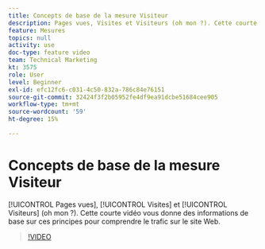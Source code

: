 ```yaml
---
title: Concepts de base de la mesure Visiteur
description: Pages vues, Visites et Visiteurs (oh mon ?). Cette courte vidéo vous donne des informations de base sur ces principes pour comprendre le trafic sur le site Web.
feature: Mesures
topics: null
activity: use
doc-type: feature video
team: Technical Marketing
kt: 3575
role: User
level: Beginner
exl-id: efc12fc6-c031-4c50-832a-786c84e76151
source-git-commit: 32424f3f2b05952fe4df9ea91dcbe51684cee905
workflow-type: tm+mt
source-wordcount: '59'
ht-degree: 15%

---
```


# Concepts de base de la mesure Visiteur

[!UICONTROL Pages vues],  [!UICONTROL Visites] et  [!UICONTROL Visiteurs]  (oh mon ?). Cette courte vidéo vous donne des informations de base sur ces principes pour comprendre le trafic sur le site Web.

>[!VIDEO](https://video.tv.adobe.com/v/28774/?quality=12)

